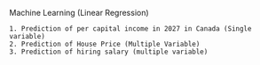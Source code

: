Machine Learning (Linear Regression)

    1. Prediction of per capital income in 2027 in Canada (Single variable)
    2. Prediction of House Price (Multiple Variable)
    3. Prediction of hiring salary (multiple variable)
